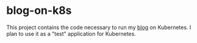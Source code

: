 # blog-on-k8s

This project contains the code necessary to run my
[blog](https://github.com/mattjmcnaughton/blog) on Kubernetes.
I plan to use it as a "test" application for Kubernetes.
